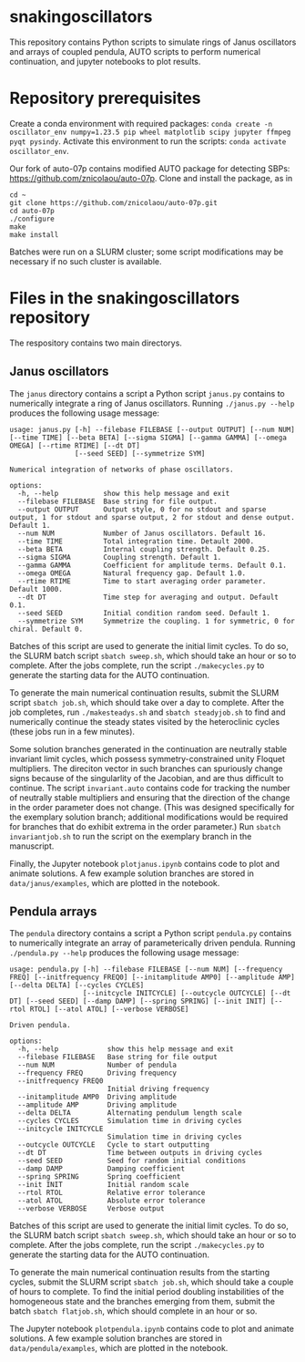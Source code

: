 # snakingoscillators
This repository contains Python scripts to simulate rings of Janus oscillators and arrays of coupled pendula, AUTO scripts to perform numerical continuation, and jupyter notebooks to plot results.

# Repository prerequisites 
Create a conda environment with required packages:
`conda create -n oscillator_env numpy=1.23.5 pip wheel matplotlib scipy jupyter ffmpeg pyqt pysindy`.  Activate this environment to run the scripts: `conda activate oscillator_env`. 

Our fork of auto-07p contains modified AUTO package for detecting SBPs: https://github.com/znicolaou/auto-07p. Clone and install the package, as in
```
cd ~
git clone https://github.com/znicolaou/auto-07p.git
cd auto-07p
./configure
make
make install
```
Batches were run on a SLURM cluster; some script modifications may be necessary if no such cluster is available.

# Files in the snakingoscillators repository
The respository contains two main directorys.

## Janus oscillators
The `janus` directory contains a script a Python script `janus.py` contains to numerically integrate a ring of Janus oscillators. Running `./janus.py --help` produces the following usage message:
```
usage: janus.py [-h] --filebase FILEBASE [--output OUTPUT] [--num NUM] [--time TIME] [--beta BETA] [--sigma SIGMA] [--gamma GAMMA] [--omega OMEGA] [--rtime RTIME] [--dt DT]
                [--seed SEED] [--symmetrize SYM]

Numerical integration of networks of phase oscillators.

options:
  -h, --help           show this help message and exit
  --filebase FILEBASE  Base string for file output.
  --output OUTPUT      Output style, 0 for no stdout and sparse output, 1 for stdout and sparse output, 2 for stdout and dense output. Default 1.
  --num NUM            Number of Janus oscillators. Default 16.
  --time TIME          Total integration time. Detault 2000.
  --beta BETA          Internal coupling strength. Default 0.25.
  --sigma SIGMA        Coupling strength. Default 1.
  --gamma GAMMA        Coefficient for amplitude terms. Default 0.1.
  --omega OMEGA        Natural frequency gap. Default 1.0.
  --rtime RTIME        Time to start averaging order parameter. Default 1000.
  --dt DT              Time step for averaging and output. Default 0.1.
  --seed SEED          Initial condition random seed. Default 1.
  --symmetrize SYM     Symmetrize the coupling. 1 for symmetric, 0 for chiral. Default 0.
```

Batches of this script are used to generate the initial limit cycles. To do so, the SLURM batch script `sbatch sweep.sh`, which should take an hour or so to complete. After the jobs complete, run the script `./makecycles.py` to generate the starting data for the AUTO continuation. 

To generate the main numerical continuation results, submit the SLURM script `sbatch job.sh`, which should take over a day to complete. After the job completes, run `./makesteadys.sh` and `sbatch steadyjob.sh` to find and numerically continue the steady states visited by the heteroclinic cycles (these jobs run in a few minutes).  

Some solution branches generated in the continuation are neutrally stable invariant limit cycles, which possess symmetry-constrained unity Floquet multipliers. The direciton vector in such branches can spuriously change signs because of the singularlity of the Jacobian, and are thus difficult to continue. The script `invariant.auto` contains code for tracking the number of neutrally stable multipliers and ensuring that the direction of the change in the order parameter does not change. (This was designed specifically for the exemplary solution branch; additional modifications would be required for branches that do exhibit extrema in the order parameter.) Run `sbatch invariantjob.sh` to run the script on the exemplary branch in the manuscript. 

Finally, the Jupyter notebook `plotjanus.ipynb` contains code to plot and animate solutions. A few example solution branches are stored in `data/janus/examples`, which are plotted in the notebook.

## Pendula arrays
The `pendula` directory contains a script a Python script `pendula.py` contains to numerically integrate an array of parameterically driven pendula. Running `./pendula.py --help` produces the following usage message:
```
usage: pendula.py [-h] --filebase FILEBASE [--num NUM] [--frequency FREQ] [--initfrequency FREQ0] [--initamplitude AMP0] [--amplitude AMP] [--delta DELTA] [--cycles CYCLES]
                  [--initcycle INITCYCLE] [--outcycle OUTCYCLE] [--dt DT] [--seed SEED] [--damp DAMP] [--spring SPRING] [--init INIT] [--rtol RTOL] [--atol ATOL] [--verbose VERBOSE]

Driven pendula.

options:
  -h, --help            show this help message and exit
  --filebase FILEBASE   Base string for file output
  --num NUM             Number of pendula
  --frequency FREQ      Driving frequency
  --initfrequency FREQ0
                        Initial driving frequency
  --initamplitude AMP0  Driving amplitude
  --amplitude AMP       Driving amplitude
  --delta DELTA         Alternating pendulum length scale
  --cycles CYCLES       Simulation time in driving cycles
  --initcycle INITCYCLE
                        Simulation time in driving cycles
  --outcycle OUTCYCLE   Cycle to start outputting
  --dt DT               Time between outputs in driving cycles
  --seed SEED           Seed for random initial conditions
  --damp DAMP           Damping coefficient
  --spring SPRING       Spring coefficient
  --init INIT           Initial random scale
  --rtol RTOL           Relative error tolerance
  --atol ATOL           Absolute error tolerance
  --verbose VERBOSE     Verbose output
```

Batches of this script are used to generate the initial limit cycles. To do so, the SLURM batch script `sbatch sweep.sh`, which should take an hour or so to complete. After the jobs complete, run the script `./makecycles.py` to generate the starting data for the AUTO continuation. 

To generate the main numerical continuation results from the starting cycles, submit the SLURM script `sbatch job.sh`, which should take a couple of hours to complete. To find the initial period doubling instabilities of the homogeneous state and the branches emerging from them, submit the batch `sbatch flatjob.sh`, which should complete in an hour or so. 

The Jupyter notebook `plotpendula.ipynb` contains code to plot and animate solutions. A few example solution branches are stored in `data/pendula/examples`, which are plotted in the notebook.

